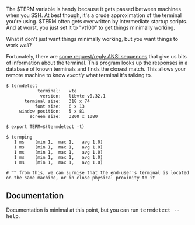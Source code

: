 The $TERM variable is handy because it gets passed between machines when you SSH.  At best though, it's a crude approximation of the terminal you're using.  $TERM often gets overwritten by intermediate startup scripts.  And at worst, you just set it to "vt100" to get things minimally working.

What if don't just want things minimally working, but you want things to work *well*?

Fortunately, there are [some request/reply ANSI sequences](https://github.com/DeeNewcum/termdetect/blob/master/doc/termmatch.md) that give us bits of information about the terminal.  This program looks up the responses in a database of known terminals and finds the closest match.  This allows your remote machine to know *exactly* what terminal it's talking to.

    $ termdetect
                terminal:   vte
                 version:   libvte v0.32.1
           terminal size:   318 x 74
               font size:   6 x 13
         window position:   5 x 81
             screen size:   3200 x 1080

    $ export TERM=$(termdetect -t)

    $ termping 
       1 ms    (min 1,  max 1,   avg 1.0)
       1 ms    (min 1,  max 1,   avg 1.0)
       1 ms    (min 1,  max 1,   avg 1.0)
       1 ms    (min 1,  max 1,   avg 1.0)
       1 ms    (min 1,  max 1,   avg 1.0)

    # ^^ from this, we can surmise that the end-user's terminal is located on the same machine, or in close physical proximity to it

## Documentation

Documentation is minimal at this point, but you can run <tt>termdetect --help</tt>.
